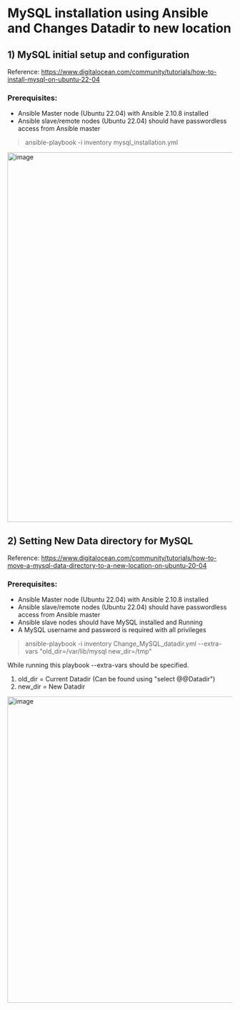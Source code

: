 # MySQL installation using Ansible and Changes Datadir to new location

## 1) MySQL initial setup and configuration
Reference: https://www.digitalocean.com/community/tutorials/how-to-install-mysql-on-ubuntu-22-04

### Prerequisites:
 - Ansible Master node (Ubuntu 22.04) with Ansible 2.10.8 installed
 - Ansible slave/remote nodes (Ubuntu 22.04) should have passwordless access from Ansible master
 
>ansible-playbook -i inventory mysql_installation.yml

<img width="828" alt="image" src="https://user-images.githubusercontent.com/98776326/205132564-c8d15d99-66b0-4913-a4b1-74b1bb167828.png">

## 2) Setting New Data directory for MySQL
Reference: https://www.digitalocean.com/community/tutorials/how-to-move-a-mysql-data-directory-to-a-new-location-on-ubuntu-20-04

### Prerequisites:
- Ansible Master node (Ubuntu 22.04) with Ansible 2.10.8 installed
- Ansible slave/remote nodes (Ubuntu 22.04) should have passwordless access from Ansible master
- Ansible slave nodes should have MySQL installed and Running
- A MySQL username and password is required with all privileges

>ansible-playbook -i inventory Change_MySQL_datadir.yml --extra-vars "old_dir=/var/lib/mysql new_dir=/tmp"

While running this playbook --extra-vars should be specified.
1) old_dir = Current Datadir (Can be found using "select @@Datadir")
2) new_dir = New Datadir

<img width="686" alt="image" src="https://user-images.githubusercontent.com/98776326/205133926-7023ce67-61c6-42d4-bf04-2e0aa7614e37.png">
